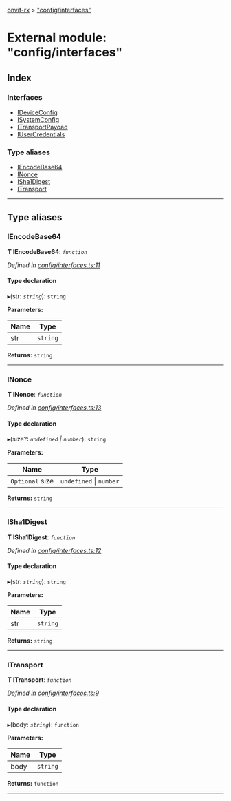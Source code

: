 [onvif-rx](../README.md) > ["config/interfaces"](../modules/_config_interfaces_.md)

# External module: "config/interfaces"

## Index

### Interfaces

* [IDeviceConfig](../interfaces/_config_interfaces_.ideviceconfig.md)
* [ISystemConfig](../interfaces/_config_interfaces_.isystemconfig.md)
* [ITransportPayoad](../interfaces/_config_interfaces_.itransportpayoad.md)
* [IUserCredentials](../interfaces/_config_interfaces_.iusercredentials.md)

### Type aliases

* [IEncodeBase64](_config_interfaces_.md#iencodebase64)
* [INonce](_config_interfaces_.md#inonce)
* [ISha1Digest](_config_interfaces_.md#isha1digest)
* [ITransport](_config_interfaces_.md#itransport)

---

## Type aliases

<a id="iencodebase64"></a>

###  IEncodeBase64

**Ƭ IEncodeBase64**: *`function`*

*Defined in [config/interfaces.ts:11](https://github.com/patrickmichalina/onvif-rx/blob/1596479/src/config/interfaces.ts#L11)*

#### Type declaration
▸(str: *`string`*): `string`

**Parameters:**

| Name | Type |
| ------ | ------ |
| str | `string` |

**Returns:** `string`

___
<a id="inonce"></a>

###  INonce

**Ƭ INonce**: *`function`*

*Defined in [config/interfaces.ts:13](https://github.com/patrickmichalina/onvif-rx/blob/1596479/src/config/interfaces.ts#L13)*

#### Type declaration
▸(size?: *`undefined` \| `number`*): `string`

**Parameters:**

| Name | Type |
| ------ | ------ |
| `Optional` size | `undefined` \| `number` |

**Returns:** `string`

___
<a id="isha1digest"></a>

###  ISha1Digest

**Ƭ ISha1Digest**: *`function`*

*Defined in [config/interfaces.ts:12](https://github.com/patrickmichalina/onvif-rx/blob/1596479/src/config/interfaces.ts#L12)*

#### Type declaration
▸(str: *`string`*): `string`

**Parameters:**

| Name | Type |
| ------ | ------ |
| str | `string` |

**Returns:** `string`

___
<a id="itransport"></a>

###  ITransport

**Ƭ ITransport**: *`function`*

*Defined in [config/interfaces.ts:9](https://github.com/patrickmichalina/onvif-rx/blob/1596479/src/config/interfaces.ts#L9)*

#### Type declaration
▸(body: *`string`*): `function`

**Parameters:**

| Name | Type |
| ------ | ------ |
| body | `string` |

**Returns:** `function`

___

